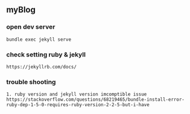 ## myBlog

### open dev server
```
bundle exec jekyll serve
```

### check setting ruby & jekyll
```
https://jekyllrb.com/docs/
```

### trouble shooting
```
1. ruby version and jekyll version imcomptible issue
https://stackoverflow.com/questions/68219465/bundle-install-error-ruby-dep-1-5-0-requires-ruby-version-2-2-5-but-i-have
```
